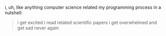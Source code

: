 i, uh, like anything computer science related
my programming process in a nutshell:
>i get excited
>i read related scientific papers
>i get overwhelmed and get sad
>never again
